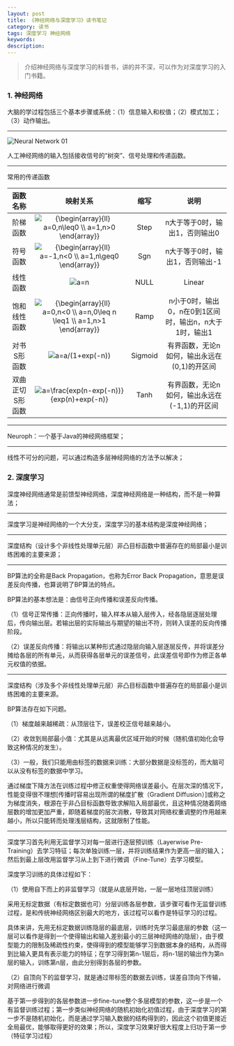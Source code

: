 ```yaml
---
layout: post
title: 《神经网络与深度学习》读书笔记
category: 读书
tags: 深度学习 神经网络
keywords:
description:
---
```


> 介绍神经网络与深度学习的科普书，讲的并不深，可以作为对深度学习的入门书籍。

### 1. 神经网络

大脑的学过程包括三个基本步骤或系统：（1）信息输入和权值；（2）模式加工；（3）动作输出。

<hr>

![Neural Network 01]({{site.CDN_PATH}}/public/image/20170320-Neural-Network01.png)

人工神经网络的输入包括接收信号的“树突”、信号处理和传递函数。

<hr>

常用的传递函数

|函数名称|映射关系|缩写|说明|
|:---------:|:---------:|:---------:|:---------:|
|阶梯函数|<img src="http://latex.codecogs.com/gif.latex?{\begin{array}{ll} a=0,n\leq0  \\ a=1,n>0 \end{array}}" title="{\begin{array}{ll} a=0,n\leq0  \\ a=1,n>0 \end{array}}" /> |Step|n大于等于0时，输出1，否则输出0|
|符号函数|<img src="http://latex.codecogs.com/gif.latex?{\begin{array}{ll} a=-1,n<0  \\ a=1,n\geq0 \end{array}}" title="{\begin{array}{ll} a=-1,n<0  \\ a=1,n\geq0 \end{array}}" /> |Sgn|n大于等于0时，输出1，否则输出-1|
|线性函数|<img src="http://latex.codecogs.com/gif.latex?a=n" title="a=n" /> |NULL|Linear|n本身就是神经元输出|
|饱和线性函数|<img src="http://latex.codecogs.com/gif.latex?{\begin{array}{ll} a=0,n<0  \\ a=n,0\leq n \leq1 \\ a=1,n>1 \end{array}}" title="{\begin{array}{ll} a=0,n<0  \\ a=n,0\leq n \leq1 \\ a=1,n>1 \end{array}}" /> |Ramp|n小于0时，输出0，n在0到1区间时，输出n，n大于1时，输出1|
|对书S形函数|<img src="http://latex.codecogs.com/gif.latex?a=a/(1+exp(-n))" title="a=a/(1+exp(-n))" /> |Sigmoid|有界函数，无论n如何，输出永远在(0,1)的开区间|
|双曲正切S形函数|<img src="http://latex.codecogs.com/gif.latex?a=\frac{exp(n-exp(-n))}{exp(n)+exp(-n)}" title="a=\frac{exp(n-exp(-n))}{exp(n)+exp(-n)}" /> |Tanh|有界函数，无论n如何，输出永远在(-1,1)的开区间|

<hr>

Neuroph：一个基于Java的神经网络框架；

<hr>

线性不可分的问题，可以通过构造多层神经网络的方法予以解决；

### 2. 深度学习 

深度神经网络通常是前馈型神经网络，深度神经网络是一种结构，而不是一种算法；

<hr>

深度学习是神经网络的一个大分支，深度学习的基本结构是深度神经网络；

<hr>

深度结构（设计多个非线性处理单元层）非凸目标函数中普遍存在的局部最小是训练困难的主要来源；

<hr>

BP算法的全称是Back Propagation，也称为Error Back Propagation，意思是误差反向传播，也算说明了BP算法的特点。

BP算法的基本想法是：由信号正向传播和误差反向传播。

（1）信号正常传播：正向传播时，输入样本从输入层传入，经各隐层逐层处理后，传向输出层。若输出层的实际输出与期望的输出不符，则转入误差的反向传播阶段。

（2）误差反向传播：将输出以某种形式通过隐层向输入层逐层反传，并将误差分摊给各层的所有单元，从而获得各层单元的误差信号，此误差信号即作为修正各单元权值的依据。

<hr>

深度结构（涉及多个非线性处理单元层）非凸目标函数中普遍存在的局部最小是训练困难的主要来源。

BP算法存在如下问题。

（1）梯度越来越稀疏：从顶层往下，误差校正信号越来越小。

（2）收敛到局部最小值：尤其是从远离最优区域开始的时候（随机值初始化会导致这种情况的发生）。

（3）一般，我们只能用由标签的数据来训练：大部分数据是没标签的，而大脑可以从没有标签的数据中学习。

通过梯度下降方法在训练过程中修正权重使得网络误差最小。在层次深的情况下，性能变得很不理想[传播时容易出现所谓的梯度扩散（Gradient Diffusion）]或称之为梯度消失，根源在于非凸目标函数导致求解陷入局部最优，且这种情况随着网络层数的增加更加严重，即随着梯度的层次消散，导致其对网络权重调整的作用越来越小，所以只能转而处理浅层结构，这就限制了性能。

<hr>

深度学习首先利用无监督学习对每一层进行逐层预训练（Layerwise Pre-Training）去学习特征；每次单独训练一层，并将训练结果作为更高一层的输入；然后到最上层改用监督学习从上到下进行微调（Fine-Tune）去学习模型。

深度学习训练的具体过程如下：

（1）使用自下而上的非监督学习（就是从底层开始，一层一层地往顶层训练）

采用无标定数据（有标定数据也可）分层训练各层参数，该步骤可看作无监督训练过程，是和传统神经网络区别最大的地方，该过程可以看作是特征学习的过程。

具体来讲，先用无标定数据训练隐层的最底层，训练时先学习最底层的参数（这一层可以看作是得到一个使得输出和输入差别最小的三层神经网络的隐层），由于模型能力的限制及稀疏性约束，使得得到的模型能够学习到数据本身的结构，从而得到比输入更具有表示能力的特征；在学习得到第n-1层后，将n-1层的输出作为第n层的输入，训练第n层，由此分别得到各层的参数。

（2）自顶向下的监督学习，就是通过带标签的数据去训练，误差自顶向下传输，对网络进行微调

基于第一步得到的各层参数进一步fine-tune整个多层模型的参数，这一步是一个有监督训练过程；第一步类似神经网络的随机初始化初值过程，由于深度学习的第一步不是随机初始化，而是通过学习输入数据的结构得到的，因此这个初值更接近全局最优，能够取得更好的效果；所以，深度学习效果好很大程度上归功于第一步（特征学习过程）
